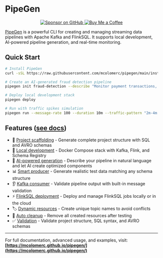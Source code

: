 # PipeGen

<p align="center">
  <a href="https://github.com/sponsors/mcolomerc" target="_blank">
    <img src="https://img.shields.io/badge/Sponsor-GitHub-blueviolet?logo=github" alt="Sponsor on GitHub"/>
  </a>
  <a href="https://buymeacoffee.com/mcolomerc" target="_blank">
    <img src="https://img.shields.io/badge/Buy%20Me%20a%20Coffee-mcolomerc-yellow?logo=buy-me-a-coffee" alt="Buy Me a Coffee"/>
  </a>
</p>

[PipeGen](https://mcolomerc.github.io/pipegen/) is a powerful CLI for creating and managing streaming data pipelines with Apache Kafka and FlinkSQL. It supports local development, AI-powered pipeline generation, and real-time monitoring. 

## Quick Start

```bash
# Install PipeGen
curl -sSL https://raw.githubusercontent.com/mcolomerc/pipegen/main/install.sh | bash

# Create an AI-generated fraud detection pipeline
pipegen init fraud-detection --describe "Monitor payment transactions, detect suspicious patterns using machine learning, and alert on potential fraud within 30 seconds"

# Deploy local development stack
pipegen deploy

# Run with traffic spikes simulation
pipegen run --message-rate 100 --duration 10m --traffic-pattern "2m-4m:400%,6m-8m:300%" --dashboard
```

## Features ([see docs](https://mcolomerc.github.io/pipegen/features.html))

- 🚀 [Project scaffolding](https://mcolomerc.github.io/pipegen/features.html#project-scaffolding) - Generate complete project structure with SQL and AVRO schemas
- 🐳 [Local development](https://mcolomerc.github.io/pipegen/features.html#local-development) - Docker Compose stack with Kafka, Flink, and Schema Registry
- 🤖 [AI-powered generation](https://mcolomerc.github.io/pipegen/ai-generation.html) - Describe your pipeline in natural language and let AI create optimized components
- 📊 [Smart producer](https://mcolomerc.github.io/pipegen/features.html#smart-producer) - Generate realistic test data matching any schema structure
- 👂 [Kafka consumer](https://mcolomerc.github.io/pipegen/features.html#kafka-consumer) - Validate pipeline output with built-in message validation
- ⚡ [FlinkSQL deployment](https://mcolomerc.github.io/pipegen/features.html#flinksql-deployment) - Deploy and manage FlinkSQL jobs locally or in the cloud
- 🏷️ [Dynamic resources](https://mcolomerc.github.io/pipegen/features.html#dynamic-resources) - Create unique topic names to avoid conflicts
- 🧹 [Auto cleanup](https://mcolomerc.github.io/pipegen/features.html#auto-cleanup) - Remove all created resources after testing
- ✅ [Validation](https://mcolomerc.github.io/pipegen/features.html#validation) - Validate project structure, SQL syntax, and AVRO schemas

---

For full documentation, advanced usage, and examples, visit: **[https://mcolomerc.github.io/pipegen/](https://mcolomerc.github.io/pipegen/)**

